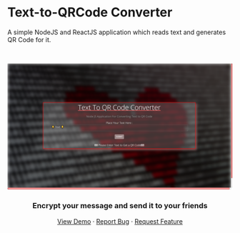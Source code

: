 # Text-to-QRCode Converter

A simple NodeJS and ReactJS application which reads text and generates QR Code for it.

<br />
<p align="center">
  <a href="https://enigmatic-shore-57208.herokuapp.com/">
    <img src="./Preview.png" alt="qrcode-generator-app">
  </a>

  <h3 align="center">Encrypt your message and send it to your friends</h3>

  <p align="center">
    <a href="https://enigmatic-shore-57208.herokuapp.com/">View Demo</a>
    ·
    <a href="https://github.com/aditya109/qrcode-generator-app/issues/new">Report Bug</a>
    ·
    <a href="https://github.com/aditya109/qrcode-generator-app/issues/new">Request Feature</a>
  </p>
</p>

